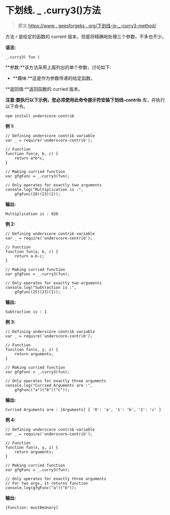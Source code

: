 # 下划线. _ .curry3()方法

> 原文:[https://www . geesforgeks . org/下划线-js-_-curry3-method/](https://www.geeksforgeeks.org/underscore-js-_-curry3-method/)

方法 r 是给定的函数的 current 版本，但是将精确地处理三个参数，不多也不少。

**语法:**

```
_.curry3( fun )

```

**参数:**该方法采用上面列出的单个参数，讨论如下:

*   **趣味:**这是作为参数传递的给定函数。

**返回值:**返回函数的 curried 版本。

**注意:**要执行以下示例，您必须使用此命令提示符安装**下划线-contrib** 库，并执行以下命令。

```
npm install underscore-contrib

```

**例 1:**

```
// Defining underscore contrib variable
var _ = require('underscore-contrib'); 

// Function
function fun(a, b, c) {
    return a*b*c;
}

// Making curried function
var gfgFunc = _.curry3(fun);

// Only operates for exactly two arguments
console.log("Multiplication is :", 
    gfgFunc(20)(23)(2));
```

**输出:**

```
Multiplication is : 920

```

**例 2:**

```
// Defining underscore contrib variable
var _ = require('underscore-contrib'); 

// Function
function fun(a, b, c) {
    return a-b-c;
}

// Making curried function
var gfgFunc = _.curry3(fun);

// Only operates for exactly two arguments
console.log("Subtraction is :", 
    gfgFunc(25)(23)(1));
```

**输出:**

```
Subtraction is : 1
```

**例 3:**

```
// Defining underscore contrib variable
var _ = require('underscore-contrib'); 

// Function
function fun(x, y, z) {
    return arguments;
}

// Making curried function
var gfgFunc = _.curry3(fun);

// Only operates for exactly three arguments
console.log("Curried Arguments are :", 
    gfgFunc("a")("b")("c"));
```

**输出:**

```
Curried Arguments are : [Arguments] { '0': 'a', '1': 'b', '2': 'c' }
```

**例 4:**

```
// Defining underscore contrib variable
var _ = require('underscore-contrib'); 

// Function
function fun(x, y, z) {
    return arguments;
}

// Making curried function
var gfgFunc = _.curry3(fun);

// Only operates for exactly three arguments
// For two args, it returns function
console.log(gfgFunc("a")("b"));
```

**输出:**

```
[Function: mustBeUnary]

```